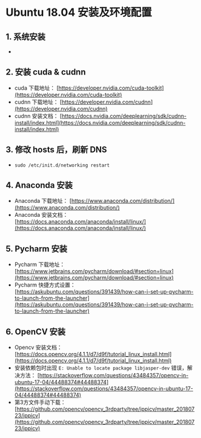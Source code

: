 # Ubuntu 18.04 安装及环境配置

## 1. 系统安装

* 

## 2. 安装 cuda & cudnn

* cuda 下载地址： [https://developer.nvidia.com/cuda-toolkit](https://developer.nvidia.com/cuda-toolkit)
* cudnn 下载地址： [https://developer.nvidia.com/cudnn](https://developer.nvidia.com/cudnn)
* cudnn 安装文档： [https://docs.nvidia.com/deeplearning/sdk/cudnn-install/index.html](https://docs.nvidia.com/deeplearning/sdk/cudnn-install/index.html)

## 3. 修改 hosts 后，刷新 DNS

* `sudo /etc/init.d/networking restart`

## 4. Anaconda 安装

* Anaconda 下载地址： [https://www.anaconda.com/distribution/](https://www.anaconda.com/distribution/)
* Anaconda 安装文档： [https://docs.anaconda.com/anaconda/install/linux/](https://docs.anaconda.com/anaconda/install/linux/)

## 5. Pycharm 安装

* Pycharm 下载地址： [https://www.jetbrains.com/pycharm/download/#section=linux](https://www.jetbrains.com/pycharm/download/#section=linux)
* Pycharm 快捷方式设置：  [https://askubuntu.com/questions/391439/how-can-i-set-up-pycharm-to-launch-from-the-launcher](https://askubuntu.com/questions/391439/how-can-i-set-up-pycharm-to-launch-from-the-launcher)

## 6. OpenCV 安装

* Opencv 安装文档：[https://docs.opencv.org/4.1.1/d7/d9f/tutorial_linux_install.html](https://docs.opencv.org/4.1.1/d7/d9f/tutorial_linux_install.html)
* 安装依赖包时出现 `E: Unable to locate package libjasper-dev` 错误，解决方法： [https://stackoverflow.com/questions/43484357/opencv-in-ubuntu-17-04/44488374#44488374](https://stackoverflow.com/questions/43484357/opencv-in-ubuntu-17-04/44488374#44488374)
* 第3方文件手动下载：[https://github.com/opencv/opencv_3rdparty/tree/ippicv/master_20180723/ippicv](https://github.com/opencv/opencv_3rdparty/tree/ippicv/master_20180723/ippicv)
